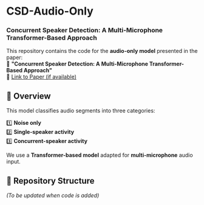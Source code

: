 # CSD-Audio-Only
### Concurrent Speaker Detection: A Multi-Microphone Transformer-Based Approach

This repository contains the code for the **audio-only model** presented in the paper:  
📄 **"Concurrent Speaker Detection: A Multi-Microphone Transformer-Based Approach"**  
🔗 [Link to Paper (if available)]([#](https://ieeexplore.ieee.org/document/10715386))  

## 📌 Overview
This model classifies audio segments into three categories:

1️⃣ **Noise only**  
2️⃣ **Single-speaker activity**  
3️⃣ **Concurrent-speaker activity**  

We use a **Transformer-based model** adapted for **multi-microphone** audio input.

## 📁 Repository Structure  
_(To be updated when code is added)_
